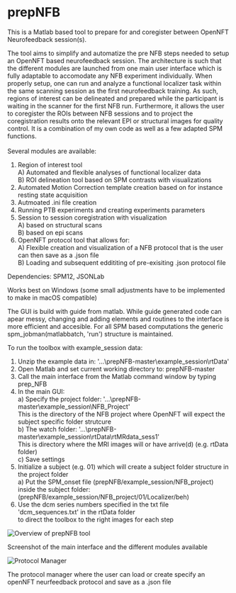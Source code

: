 # prepNFB
This is a Matlab based tool to prepare for and coregister between OpenNFT Neurofeedback session(s).<br/> 

The tool aims to simplify and automatize the pre NFB steps needed to setup an OpenNFT based neurofeedback session. The architecture is such that the different modules are launched from one main user interface which is fully adaptable to accomodate any NFB experiment individually. When properly setup, one can run and analyze a functional localizer task within the same scanning session as the first neurofeedback training. As such, regions of interest can be delineated and prepared while the participant is waiting in the scanner for the first NFB run. Furthermore, it allows the user to coregister the ROIs between NFB sessions and to project the coregistration results onto the relevant EPI or structural images for quality control.
It is a combination of my own code as well as a few adapted SPM functions.<br/>
<br/>
Several modules are available:
1) Region of interest tool<br/>
  A) Automated and flexible analyses of functional localizer data<br/> 
  B) ROI delineation tool based on SPM contrasts with visualizations<br/>
2) Automated Motion Correction template creation based on for instance resting state acquisition<br/> 
3) Autmoated .ini file creation<br/>
4) Running PTB experiments and creating experiments parameters<br/>
5) Session to session coregistration with visualization<br/>
   A) based on structural scans<br/>
   B) based on epi scans<br/>
6) OpenNFT protocol tool that allows for:<br/>
   A) Flexible creation and visualization of a NFB protocol that is the user can then save as a .json file<br/>
   B) Loading and subsequent eddititing of pre-exisiting .json protocol file<br/>
   

Dependencies: SPM12, JSONLab

Works best on Windows (some small adjustments have to be implemented to make in macOS compatible)

The GUI is build with guide from matlab. While guide generated code can apear messy, changing and adding elements and routines to the interface is more efficient and accesible. For all SPM based computations the generic spm_jobman(matlabbatch, 'run') structure is maintained. 

To run the toolbox with example_session data: <br/>
1) Unzip the example data in: '...\prepNFB-master\example_session\rtData' <br/>
2) Open Matlab and set current working directory to: prepNFB-master<br/>
3) Call the main interface from the Matlab command window by typing prep_NFB<br/> 
4) In the main GUI:<br/>
    a) Specify the project folder: '...\prepNFB-master\example_session\NFB_Project'<br/>
       This is the directory of the NFB project where OpenNFT will expect the subject specific folder strutcure<br/>
    b) The watch folder: '...\prepNFB-master\example_session\rtData\rtMRdata_sess1'<br/>
       This is directory where the MRI images will or have arrive(d) (e.g. rtData folder)<br/>
    c) Save settings<br/>
5) Initialize a subject (e.g. 01) which will create a subject folder structure in the project folder<br/>
    a) Put the SPM_onset file (prepNFB/example_session/NFB_project) inside the subject folder:<br/>
        (prepNFB/example_session/NFB_project/01/Localizer/beh)<br/>
6) Use the dcm series numbers specified in the txt file 'dcm_sequences.txt' in the rtData folder<br/>
   to direct the toolbox to the right images for each step

![Overview of prepNFB tool ](https://github.com/lucp88/prepNFB/raw/master/Others/all_features_prepNFB_2.PNG)

Screenshot of the main interface and the different modules available

![Protocol Manager](https://github.com/lucp88/prepNFB/raw/master/Others/PRT_manager.PNG)

The protocol manager where the user can load or create specify an openNFT neurfeedback protocol and save as a .json file
